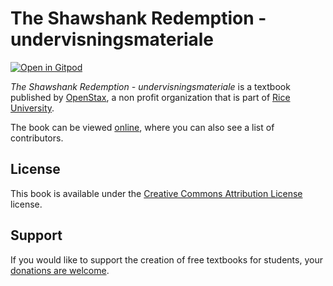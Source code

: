 # The Shawshank Redemption - undervisningsmateriale

[![Open in Gitpod](https://gitpod.io/button/open-in-gitpod.svg)](https://gitpod.io/from-referrer/)

_The Shawshank Redemption - undervisningsmateriale_ is a textbook published by [OpenStax](https://openstax.org/), a non profit organization that is part of [Rice University](https://www.rice.edu/).

The book can be viewed [online](https://github.com/cnx-user-books/cnxbook-the-shawshank-redemption-undervisningsmateriale/releases/latest), where you can also see a list of contributors.

## License
This book is available under the [Creative Commons Attribution License](./LICENSE) license.

## Support
If you would like to support the creation of free textbooks for students, your [donations are welcome](https://riceconnect.rice.edu/donation/support-openstax-banner).
